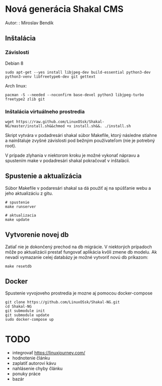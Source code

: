 Nová generácia Shakal CMS
=========================

Autor:
:   Miroslav Bendík

Inštalácia
----------

### Závislosti

Debian 8

    sudo apt-get --yes install libjpeg-dev build-essential python3-dev python3-venv libfreetype6-dev git gettext

Arch linux:

    pacman -S --needed --noconfirm base-devel python3 libjpeg-turbo freetype2 zlib git

### Inštalácia virtuálneho prostredia

    wget https://raw.github.com/LinuxOSsk/Shakal-NG/master/install.sh&&chmod +x install.sh&&. ./install.sh

Skript vytvára v podadresári shakal súbor Makefile, ktorý následne
stiahne a nainštaluje zvyšné závislosti pod bežným používateľom (nie je
potrebný root).

V prípade zlyhania v niektorom kroku je možné vykonať nápravu a
spustením make v podadresári shakal pokračovať v inštalácii.

Spustenie a aktualizácia
------------------------

Súbor Makefile v podaresári shakal sa dá použiť aj na spúšťanie webu a
jeho aktualizáciu z gitu.

    # spustenie
    make runserver

    # aktualizacia
    make update

Vytvorenie novej db
-------------------

Zatiaľ nie je dokončený prechod na db migrácie. V niektorých prípadoch
môže po aktualizácii prestať fungovať aplikácia kvôli zmene db modelu.
Ak nevadí vymazanie celej databázy je možné vytvoriť novú db príkazom:

    make resetdb

Docker
-----

Spustenie vyvojoveho prostredia je mozne aj pomocou docker-compose


	git clone https://github.com/LinuxOSsk/Shakal-NG.git
	cd Shakal-NG
	git submodule init
	git submodule update
	sudo docker-compose up


TODO
====

-   integrovať <https://linuxjourney.com/>
-   hodnotenie článku
-   zaplatiť autorovi kávu
-   nahlásenie chyby článku
-   ponuky práce
-   bazár



